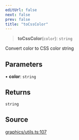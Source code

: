 ```yaml
---
editUrl: false
next: false
prev: false
title: "toCssColor"
---
```


> **toCssColor**(`color`): `string`

Convert color to CSS color string

## Parameters

• **color**: `string`

## Returns

`string`

## Source

[graphics/utils.ts:107](https://github.com/dgmjs/dgmjs/blob/main/packages/core/src/graphics/utils.ts#L107)
